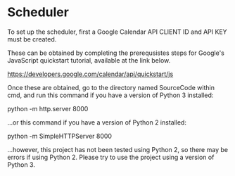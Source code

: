 # Scheduler
To set up the scheduler, first a Google Calendar API CLIENT ID and API KEY must be created.

These can be obtained by completing the prerequsistes steps for Google's JavaScript quickstart tutorial, available at the link below.

https://developers.google.com/calendar/api/quickstart/js

Once these are obtained, go to the directory named SourceCode within cmd, and run this command if you have a version of Python 3 installed:

python -m http.server 8000

...or this command if you have a version of Python 2 installed:

python -m SimpleHTTPServer 8000

...however, this project has not been tested using Python 2, so there may be errors if using Python 2. Please try to use the project using a version of Python 3.

